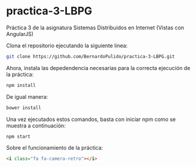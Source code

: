# practica-3-LBPG
Práctica 3 de la asignatura Sistemas Distribuidos en Internet (Vistas con AngularJS)

Clona el repositorio ejecutando la siguiente linea:

```bash
git clone https://github.com/BernardoPulido/practica-3-LBPG.git
```
Ahora, instala las depedendencia necesarias para la correcta ejecución de la práctica:

```bash
npm install
```

De igual manera:

```bash
bower install
```

Una vez ejecutados estos comandos, basta con iniciar npm como se muestra a continuación:

```bash
npm start
```

Sobre el funcionamiento de la práctica:

```html
<i class="fa fa-camera-retro"></i>
```


